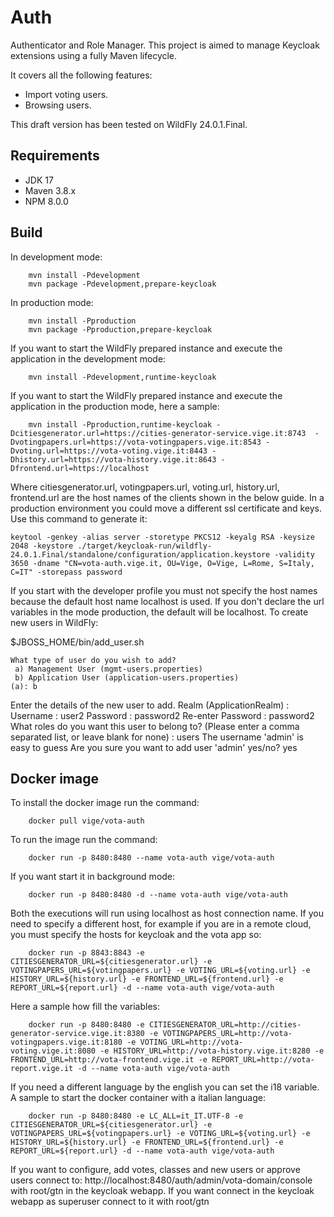 Auth
=============
Authenticator and Role Manager.
This project is aimed to manage Keycloak extensions using a fully Maven lifecycle.

It covers all the following features:

- Import voting users.
- Browsing users.

This draft version has been tested on WildFly 24.0.1.Final.

Requirements
------------

- JDK 17
- Maven 3.8.x
- NPM 8.0.0


Build
-----

In development mode:
```
    mvn install -Pdevelopment
    mvn package -Pdevelopment,prepare-keycloak
```
In production mode:
```
    mvn install -Pproduction
    mvn package -Pproduction,prepare-keycloak
```
If you want to start the WildFly prepared instance and execute the application in the development mode:
```
    mvn install -Pdevelopment,runtime-keycloak
```
If you want to start the WildFly prepared instance and execute the application in the production mode, here a sample:
```
    mvn install -Pproduction,runtime-keycloak -Dcitiesgenerator.url=https://cities-generator-service.vige.it:8743  -Dvotingpapers.url=https://vota-votingpapers.vige.it:8543 -Dvoting.url=https://vota-voting.vige.it:8443 -Dhistory.url=https://vota-history.vige.it:8643 -Dfrontend.url=https://localhost
```
Where citiesgenerator.url, votingpapers.url, voting.url, history.url, frontend.url are the host names of the clients shown in the below guide.
In a production environment you could move a different ssl certificate and keys. Use this command to generate it:
```
keytool -genkey -alias server -storetype PKCS12 -keyalg RSA -keysize 2048 -keystore ./target/keycloak-run/wildfly-24.0.1.Final/standalone/configuration/application.keystore -validity 3650 -dname "CN=vota-auth.vige.it, OU=Vige, O=Vige, L=Rome, S=Italy, C=IT" -storepass password
```
If you start with the developer profile you must not specify the host names because the default host name localhost is used. If you don't declare the url variables in the mode production, the default will be localhost.
To create new users in WildFly:

$JBOSS_HOME/bin/add_user.sh

    What type of user do you wish to add? 
     a) Management User (mgmt-users.properties) 
     b) Application User (application-users.properties)
    (a): b

Enter the details of the new user to add.
Realm (ApplicationRealm) : 
Username : user2
Password : password2
Re-enter Password : password2
What roles do you want this user to belong to? (Please enter a comma separated list, or leave blank for none) : users
The username 'admin' is easy to guess
Are you sure you want to add user 'admin' yes/no? yes

Docker image
------------

To install the docker image run the command:
```
    docker pull vige/vota-auth
```
To run the image run the command:
```
    docker run -p 8480:8480 --name vota-auth vige/vota-auth
```
If you want start it in background mode:
```
    docker run -p 8480:8480 -d --name vota-auth vige/vota-auth
```
Both the executions will run using localhost as host connection name. If you need to specify a different host, for example if you are in a remote cloud, you must specify the hosts for keycloak and the vota app so:
```
    docker run -p 8843:8843 -e CITIESGENERATOR_URL=${citiesgenerator.url} -e VOTINGPAPERS_URL=${votingpapers.url} -e VOTING_URL=${voting.url} -e HISTORY_URL=${history.url} -e FRONTEND_URL=${frontend.url} -e REPORT_URL=${report.url} -d --name vota-auth vige/vota-auth
```
Here a sample how fill the variables:
```
    docker run -p 8480:8480 -e CITIESGENERATOR_URL=http://cities-generator-service.vige.it:8380 -e VOTINGPAPERS_URL=http://vota-votingpapers.vige.it:8180 -e VOTING_URL=http://vota-voting.vige.it:8080 -e HISTORY_URL=http://vota-history.vige.it:8280 -e FRONTEND_URL=http://vota-frontend.vige.it -e REPORT_URL=http://vota-report.vige.it -d --name vota-auth vige/vota-auth
```
If you need a different language by the english you can set the i18 variable. A sample to start the docker container with a italian language:
```
    docker run -p 8480:8480 -e LC_ALL=it_IT.UTF-8 -e CITIESGENERATOR_URL=${citiesgenerator.url} -e VOTINGPAPERS_URL=${votingpapers.url} -e VOTING_URL=${voting.url} -e HISTORY_URL=${history.url} -e FRONTEND_URL=${frontend.url} -e REPORT_URL=${report.url} -d --name vota-auth vige/vota-auth
```
If you want to configure, add votes, classes and new users or approve users connect to: http://localhost:8480/auth/admin/vota-domain/console with root/gtn in the keycloak webapp.
If you want connect in the keycloak webapp as superuser connect to it with root/gtn